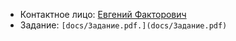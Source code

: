 * Контактное лицо: [Евгений Факторович](mailto:sun@spb.ant-inform.ru)
* Задание: `[docs/Задание.pdf.](docs/Задание.pdf)`
